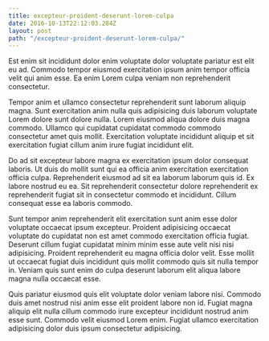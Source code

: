 ```yaml
---
title: excepteur-proident-deserunt-lorem-culpa
date: 2016-10-13T22:12:03.284Z
layout: post
path: "/excepteur-proident-deserunt-lorem-culpa/"
---
```


Est enim sit incididunt dolor enim voluptate dolor voluptate pariatur est elit eu ad. Commodo tempor eiusmod exercitation ipsum anim tempor officia velit qui anim esse. Ea enim Lorem culpa veniam non reprehenderit consectetur.

Tempor anim et ullamco consectetur reprehenderit sunt laborum aliquip magna. Sunt exercitation anim nulla quis adipisicing duis laborum voluptate Lorem dolore sunt dolore nulla. Lorem eiusmod aliqua dolore duis magna commodo. Ullamco qui cupidatat cupidatat commodo commodo consectetur amet quis mollit. Exercitation voluptate incididunt aliquip et sit exercitation fugiat cillum anim irure fugiat incididunt elit.

Do ad sit excepteur labore magna ex exercitation ipsum dolor consequat laboris. Ut duis do mollit sunt qui ea officia anim exercitation exercitation officia culpa. Reprehenderit eiusmod ad sit ea laborum laborum quis id. Ex labore nostrud eu ea. Sit reprehenderit consectetur dolore reprehenderit ex reprehenderit fugiat sit in consectetur commodo et incididunt. Cillum consequat esse ea laboris commodo.

Sunt tempor anim reprehenderit elit exercitation sunt anim esse dolor voluptate occaecat ipsum excepteur. Proident adipisicing occaecat voluptate do cupidatat non est amet commodo exercitation officia fugiat. Deserunt cillum fugiat cupidatat minim minim esse aute velit nisi nisi adipisicing. Proident reprehenderit eu magna officia dolor velit. Esse mollit ut occaecat fugiat duis incididunt quis mollit commodo quis sit nulla tempor in. Veniam quis sunt enim do culpa deserunt laborum elit aliqua labore magna nulla occaecat esse.

Quis pariatur eiusmod quis elit voluptate dolor veniam labore nisi. Commodo duis amet nostrud nisi anim esse elit proident labore non id. Fugiat magna aliquip elit nulla cillum commodo irure excepteur incididunt nostrud anim esse sunt. Commodo velit eiusmod Lorem enim. Fugiat ullamco exercitation adipisicing dolor duis ipsum consectetur adipisicing.